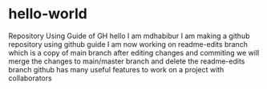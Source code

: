 # hello-world
Repository Using Guide of GH
hello
I am mdhabibur 
I am making a github repository using github guide
I am now working on readme-edits branch which is a copy of main branch after editing changes and commiting we will merge the changes to main/master branch and
delete the readme-edits branch 
github has many useful features to work on a project with collaborators 
